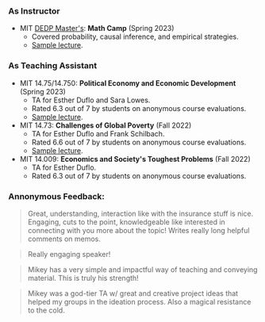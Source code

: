 ### As Instructor 

* MIT [DEDP Master's](https://economics.mit.edu/academic-programs/masters-programs/masters-data-economics-and-design-policy-dedp): **Math Camp** (Spring 2023)
  * Covered probability, causal inference, and empirical strategies.
  * [Sample lecture](pdf/Math_Camp_Lecture_6-Causal_Inference.pdf).

### As Teaching Assistant

* MIT 14.75/14.750: **Political Economy and Economic Development** (Spring 2023)
  * TA for Esther Duflo and Sara Lowes.
  * Rated 6.3 out of 7 by students on anonymous course evaluations.
  * [Sample lecture](pdf/14.75_Recitation_5-Mismatch.pdf).
* MIT 14.73: **Challenges of Global Poverty** (Fall 2022)
  * TA for Esther Duflo and Frank Schilbach.
  * Rated 6.6 out of 7 by students on anonymous course evaluations.
  * [Sample lecture](pdf/14.73_Recitation_6-Insurance.pdf).
* MIT 14.009: **Economics and Society's Toughest Problems** (Fall 2022)
  * TA for Esther Duflo.
  * Rated 6.3 out of 7 by students on anonymous course evaluations.

### Annonymous Feedback:

> Great, understanding, interaction like with the insurance stuff is nice. Engaging, cuts to the point, knowledgeable like interested in connecting with you more about the topic! Writes really long helpful comments on memos.

> Really engaging speaker!

> Mikey has a very simple and impactful way of teaching and conveying material. This is truly his strength!

> Mikey was a god-tier TA w/ great and creative project ideas that helped my groups in the ideation process. Also a magical resistance to the cold.



